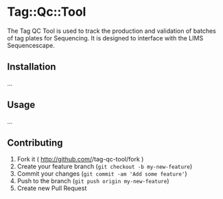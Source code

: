 # Tag::Qc::Tool

The Tag QC Tool is used to track the production and validation of batches of tag plates for Sequencing. It is designed to interface with the LIMS Sequencescape.

## Installation

...

## Usage

...

## Contributing

1. Fork it ( http://github.com/<my-github-username>/tag-qc-tool/fork )
2. Create your feature branch (`git checkout -b my-new-feature`)
3. Commit your changes (`git commit -am 'Add some feature'`)
4. Push to the branch (`git push origin my-new-feature`)
5. Create new Pull Request
